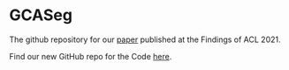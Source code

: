 # GCASeg

The github repository for our [paper](https://aclanthology.org/2021.findings-acl.376/) published at the Findings of ACL 2021.

Find our new GitHub repo for the Code [here](https://github.com/synlp/GCASeg).
